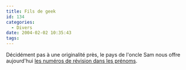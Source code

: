 ```yaml
---
title: Fils de geek
id: 134
categories:
  - Divers
date: 2004-02-02 10:35:43
tags:
---
```


Décidément pas à une originalité près, le pays de l'oncle Sam nous offre aujourd'hui [les numéros de révision dans les prénoms](http://www.cnn.com/2004/US/Midwest/02/01/offbeat.baby.version2.0.ap/index.html "Engineering geek names son version 2.0").